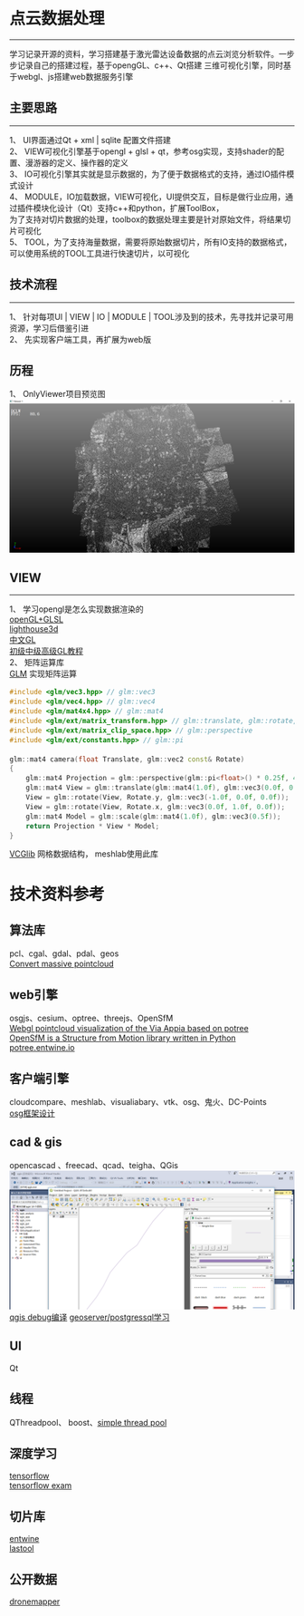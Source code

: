 # 点云数据处理  
--------------
学习记录开源的资料，学习搭建基于激光雷达设备数据的点云浏览分析软件。一步步记录自己的搭建过程，基于opengGL、c++、Qt搭建
三维可视化引擎，同时基于webgl、js搭建web数据服务引擎   
    
## 主要思路
--------------
1、 UI界面通过Qt + xml | sqlite 配置文件搭建  
2、 VIEW可视化引擎基于opengl + glsl + qt，参考osg实现，支持shader的配置、漫游器的定义、操作器的定义  
3、 IO可视化引擎其实就是显示数据的，为了便于数据格式的支持，通过IO插件模式设计   
4、 MODULE，IO加载数据，VIEW可视化，UI提供交互，目标是做行业应用，通过插件模块化设计（Qt）支持c++和python，扩展ToolBox，  
    为了支持对切片数据的处理，toolbox的数据处理主要是针对原始文件，将结果切片可视化  
5、 TOOL，为了支持海量数据，需要将原始数据切片，所有IO支持的数据格式，可以使用系统的TOOL工具进行快速切片，以可视化

## 技术流程
--------------------
1、 针对每项UI | VIEW | IO | MODULE | TOOL涉及到的技术，先寻找并记录可用资源，学习后借鉴引进  
2、 先实现客户端工具，再扩展为web版

## 历程
1、 OnlyViewer项目预览图   
![分页点云数据展示](screenshot/cloudtile.png)

## VIEW
----------------
1、 学习opengl是怎么实现数据渲染的   
[openGL+GLSL](https://github.com/McNopper/OpenGL)  
[lighthouse3d](http://www.lighthouse3d.com/tutorials/glsl-tutorial/glsl-core-tutorial-index/)  
[中文GL](http://www.noie.name/tutorials/)  
[初级中级高级GL教程](http://www.opengl-tutorial.org/)   
2、 矩阵运算库  
[GLM](https://github.com/g-truc/glm)  实现矩阵运算  
```cpp
#include <glm/vec3.hpp> // glm::vec3
#include <glm/vec4.hpp> // glm::vec4
#include <glm/mat4x4.hpp> // glm::mat4
#include <glm/ext/matrix_transform.hpp> // glm::translate, glm::rotate, glm::scale
#include <glm/ext/matrix_clip_space.hpp> // glm::perspective
#include <glm/ext/constants.hpp> // glm::pi

glm::mat4 camera(float Translate, glm::vec2 const& Rotate)
{
	glm::mat4 Projection = glm::perspective(glm::pi<float>() * 0.25f, 4.0f / 3.0f, 0.1f, 100.f);
	glm::mat4 View = glm::translate(glm::mat4(1.0f), glm::vec3(0.0f, 0.0f, -Translate));
	View = glm::rotate(View, Rotate.y, glm::vec3(-1.0f, 0.0f, 0.0f));
	View = glm::rotate(View, Rotate.x, glm::vec3(0.0f, 1.0f, 0.0f));
	glm::mat4 Model = glm::scale(glm::mat4(1.0f), glm::vec3(0.5f));
	return Projection * View * Model;
}
```
[VCGlib](https://github.com/cnr-isti-vclab/vcglib)  网格数据结构， meshlab使用此库   

# 技术资料参考
## 算法库
pcl、cgal、gdal、pdal、geos    
[Convert massive pointcloud](https://github.com/NLeSC/Massive-PotreeConverter)   
## web引擎 
osgjs、cesium、optree、threejs、OpenSfM   
[Webgl pointcloud visualization of the Via Appia based on potree](https://github.com/NLeSC/PattyVis)  
[OpenSfM is a Structure from Motion library written in Python](https://github.com/mapillary/OpenSfM/blob/master/README.md)  
[potree.entwine.io](https://github.com/connormanning/potree.entwine.io)  
## 客户端引擎
cloudcompare、meshlab、visualiabary、vtk、osg、鬼火、DC-Points    
[osg框架设计](https://stackedboxes.org/2010/05/05/osg-part-2-statesets/)  
## cad & gis 
opencascad 、freecad、qcad、teigha、QGis 
![qgis Debug编译展示](screenshot/qgisdebug.png)   
[qgis debug编译](doc/build-qgis.md)
[geoserver/postgressql学习](doc/study-geoserver.md)
## UI
Qt
## 线程  
QThreadpool、 boost、[simple thread pool](https://github.com/progschj/ThreadPool)  
## 深度学习
[tensorflow](https://github.com/tensorflow/tensorflow)  
[tensorflow exam](https://github.com/hzy46/Deep-Learning-21-Examples)  
## 切片库
[entwine](https://entwine.io/)  
[lastool](https://rapidlasso.com/)  
## 公开数据  
[dronemapper](https://dronemapper.com/sample_data)  


